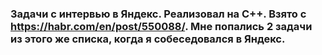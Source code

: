 ### Задачи с интервью в Яндекс. Реализовал на C++. Взято с https://habr.com/en/post/550088/. Мне попались 2 задачи из этого же списка, когда я собеседовался в Яндекс.

